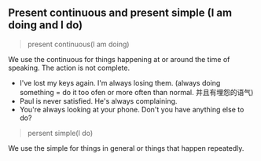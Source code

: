 ## Present continuous and present simple (I am doing and I do)

> present continuous(I am doing)  

We use the continuous for things happening at or around the time of speaking. The action is not complete.  

- I've lost my keys again. I'm always losing them. (always doing something = do it too ofen or more often than normal. 并且有埋怨的语气)
- Paul is never satisfied. He's always complaining.
- You're always looking at your phone. Don't you have anything else to do?

> persent simple(I do)  

We use the simple for things in general or things that happen repeatedly.

